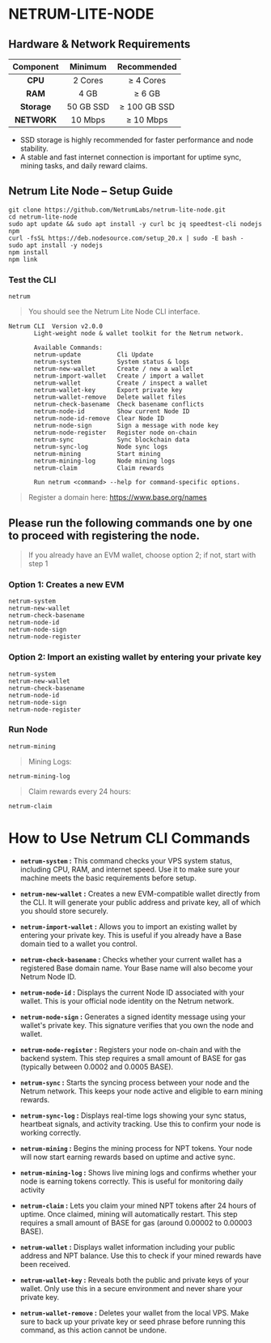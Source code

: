 # NETRUM-LITE-NODE

## Hardware & Network Requirements 

|  Component	|         Minimum           |       Recommended         |
| :---------: | :-----------------------: |:-----------------------:  |    
|   **CPU**   |         2 Cores           |        ≥ 4 Cores          |
|   **RAM**   |         4 GB              |        ≥ 6 GB             |
| **Storage** |         50 GB SSD         |        ≥ 100 GB SSD       |
| **NETWORK** |         10 Mbps           |        ≥ 10 Mbps          |

- SSD storage is highly recommended for faster performance and node stability.
- A stable and fast internet connection is important for uptime sync, mining tasks, and daily reward claims.

## Netrum Lite Node – Setup Guide

```
git clone https://github.com/NetrumLabs/netrum-lite-node.git
cd netrum-lite-node
sudo apt update && sudo apt install -y curl bc jq speedtest-cli nodejs npm
curl -fsSL https://deb.nodesource.com/setup_20.x | sudo -E bash -
sudo apt install -y nodejs
npm install
npm link
```

### Test the CLI
```
netrum
```

> You should see the Netrum Lite Node CLI interface.
```
Netrum CLI  Version v2.0.0
       Light-weight node & wallet toolkit for the Netrum network.

       Available Commands:
       netrum-update          Cli Update
       netrum-system          System status & logs
       netrum-new-wallet      Create / new a wallet
       netrum-import-wallet   Create / import a wallet
       netrum-wallet          Create / inspect a wallet
       netrum-wallet-key      Export private key
       netrum-wallet-remove   Delete wallet files
       netrum-check-basename  Check basename conflicts
       netrum-node-id         Show current Node ID
       netrum-node-id-remove  Clear Node ID
       netrum-node-sign       Sign a message with node key
       netrum-node-register   Register node on-chain
       netrum-sync            Sync blockchain data
       netrum-sync-log        Node sync logs
       netrum-mining          Start mining
       netrum-mining-log      Node mining logs
       netrum-claim           Claim rewards

       Run netrum <command> --help for command-specific options.
```

> Register a domain here: https://www.base.org/names

## Please run the following commands one by one to proceed with registering the node.
> If you already have an EVM wallet, choose option 2; if not, start with step 1
### Option 1: Creates a new EVM

```
netrum-system
netrum-new-wallet
netrum-check-basename
netrum-node-id
netrum-node-sign
netrum-node-register
```
### Option 2: Import an existing wallet by entering your private key

```
netrum-system
netrum-new-wallet
netrum-check-basename
netrum-node-id
netrum-node-sign
netrum-node-register
```

### Run Node 
```
netrum-mining
```
> Mining Logs: 
```
netrum-mining-log
```
> Claim rewards every 24 hours: 
```
netrum-claim
```

# How to Use Netrum CLI Commands

- **`netrum-system` :** This command checks your VPS system status, including CPU, RAM, and internet speed. Use it to make sure your machine meets the basic requirements before setup.


- **`netrum-new-wallet` :** Creates a new EVM-compatible wallet directly from the CLI. It will generate your public address and private key, all of which you should store securely.


- **`netrum-import-wallet` :** Allows you to import an existing wallet by entering your private key. This is useful if you already have a Base domain tied to a wallet you control.


- **`netrum-check-basename` :** Checks whether your current wallet has a registered Base domain name. Your Base name will also become your Netrum Node ID.


- **`netrum-node-id` :** Displays the current Node ID associated with your wallet. This is your official node identity on the Netrum network.


- **`netrum-node-sign` :** Generates a signed identity message using your wallet's private key. This signature verifies that you own the node and wallet.


- **`netrum-node-register` :** Registers your node on-chain and with the backend system. This step requires a small amount of BASE for gas (typically between 0.0002 and 0.0005 BASE).


- **`netrum-sync` :** Starts the syncing process between your node and the Netrum network. This keeps your node active and eligible to earn mining rewards.


- **`netrum-sync-log` :** Displays real-time logs showing your sync status, heartbeat signals, and activity tracking. Use this to confirm your node is working correctly.


- **`netrum-mining` :** Begins the mining process for NPT tokens. Your node will now start earning rewards based on uptime and active sync.


- **`netrum-mining-log` :** Shows live mining logs and confirms whether your node is earning tokens correctly. This is useful for monitoring daily activity


- **`netrum-claim` :** Lets you claim your mined NPT tokens after 24 hours of uptime. Once claimed, mining will automatically restart. This step requires a small amount of BASE for gas (around 0.00002 to 0.00003 BASE).


- **`netrum-wallet` :** Displays wallet information including your public address and NPT balance. Use this to check if your mined rewards have been received.


- **`netrum-wallet-key` :** Reveals both the public and private keys of your wallet. Only use this in a secure environment and never share your private key.


- **`netrum-wallet-remove` :** Deletes your wallet from the local VPS. Make sure to back up your private key or seed phrase before running this command, as this action cannot be undone.
